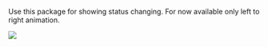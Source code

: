 Use this package for showing status changing. For now available only left to right animation.

![](https://github.com/Progressive-Mobile/status_stepper/row/master/readme_resources/status_stepper.gif)